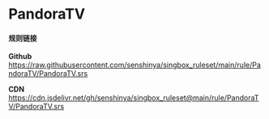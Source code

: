 # PandoraTV

#### 规则链接

**Github**
https://raw.githubusercontent.com/senshinya/singbox_ruleset/main/rule/PandoraTV/PandoraTV.srs

**CDN**
https://cdn.jsdelivr.net/gh/senshinya/singbox_ruleset@main/rule/PandoraTV/PandoraTV.srs